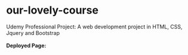 # our-lovely-course
Udemy Professional Project: A web development project in HTML, CSS, Jquery and Bootstrap
<br/><br/>
**Deployed Page:** 
